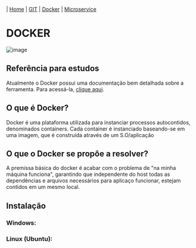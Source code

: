 | [Home](https://gabrielbabler.github.io/handson_microservice/) | [GIT](https://gabrielbabler.github.io/handson_microservice/git) | [Docker](https://gabrielbabler.github.io/handson_microservice/docker) | [Microservice](https://gabrielbabler.github.io/handson_microservice/microservice/)

# DOCKER
![image](https://user-images.githubusercontent.com/53717618/79122561-5be79680-7d6e-11ea-8412-49e17143ba07.png)

## Referência para estudos

Atualmente o Docker possui uma documentação bem detalhada sobre a ferramenta. 
Para acessá-la, [clique aqui](https://docs.docker.com).

## O que é Docker?

Docker é uma plataforma utilizada para instanciar processos autocontidos, denominados containers.
Cada container é instanciado baseando-se em uma imagem, que é construída através de um S.O/aplicação

## O que o Docker se propôe a resolver?

A premissa básica do docker é acabar com o problema de "na minha máquina funciona", garantindo que independente do host
todas as dependências e arquivos necessários para aplicaço funcionar, estejam contidos em um mesmo local.

## Instalação

### Windows:

### Linux (Ubuntu):
